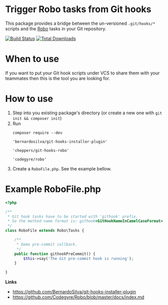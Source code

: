 
# Trigger Robo tasks from Git hooks

This package provides a bridge between the un-versioned `.git/hooks/*` scripts
and the [Robo](http://robo.li) tasks in your Git repository.

[![Build Status](https://travis-ci.org/Cheppers/git-hooks-robo.svg?branch=master)](https://travis-ci.org/Cheppers/git-hooks-robo)
[![Total Downloads](https://poser.pugx.org/cheppers/git-hooks-robo/downloads.png)](https://packagist.org/packages/cheppers/git-hooks-robo)


# When to use

If you want to put your Git hook scripts under VCS to share them with your
teammates then this is the tool you are looking for.


# How to use

1. Step into you existing package's directory (or create a new one with `git init && composer init`)
1. Run <pre><code>composer require --dev \
  'bernardosilva/git-hooks-installer-plugin' \
  'cheppers/git-hooks-robo' \
  'codegyre/robo'</code></pre>
1. Create a `RoboFile.php`. See the example bellow.


# Example RoboFile.php

```php
<?php

/**
 * Git hook tasks have to be started with 'githook' prefix.
 * So the method name format is: githook<GitHookNameInCamelCaseFormat>
 */
class RoboFile extends Robo\Tasks {

    /**
     * Demo pre-commit callback.
     */
    public function githookPreCommit() {
        $this->say('The Git pre-commit hook is running');
    }

}
```

**Links**
* https://github.com/BernardoSilva/git-hooks-installer-plugin
* https://github.com/Codegyre/Robo/blob/master/docs/index.md
